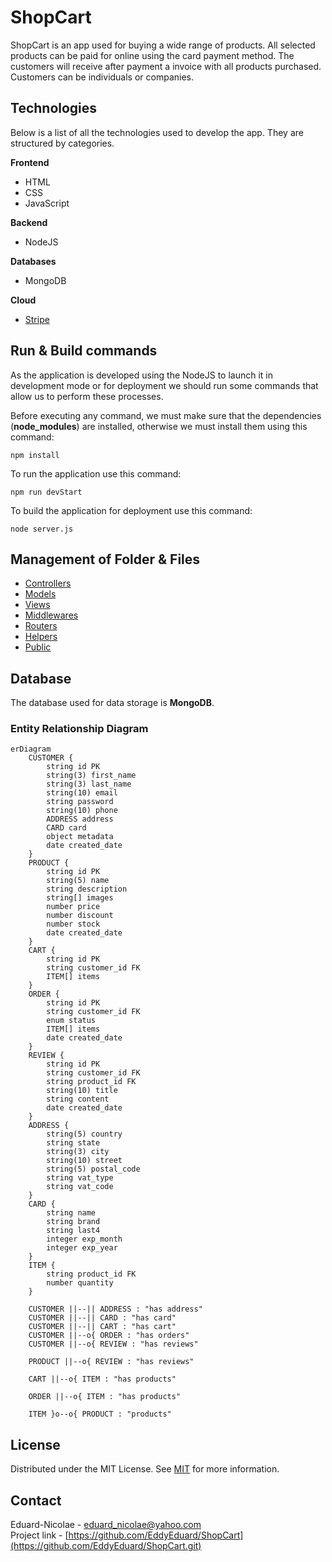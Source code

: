 # ShopCart

ShopCart is an app used for buying a wide range of products. All selected products can be paid for online using the card payment method. The customers will receive after payment a invoice with all products purchased. Customers can be individuals or companies.

## Technologies

Below is a list of all the technologies used to develop the app. They are structured by categories.

**Frontend** 
   - HTML
   - CSS
   - JavaScript

**Backend**
   - NodeJS

**Databases**
   - MongoDB

**Cloud**
   - [Stripe](https://stripe.com/docs/api)

## Run & Build commands

As the application is developed using the NodeJS to launch it in development mode or for deployment we should run some commands that allow us to perform these processes.

Before executing any command, we must make sure that the dependencies (**node_modules**) are installed, otherwise we must install them using this command:
```
npm install
```

To run the application use this command:
```
npm run devStart
```

To build the application for deployment use this command:
```
node server.js
```

## Management of Folder & Files

- [Controllers](https://github.com/EddyEduard/ShopCart/tree/main/controllers)
- [Models](https://github.com/EddyEduard/ShopCart/tree/main/models)
- [Views](https://github.com/EddyEduard/ShopCart/tree/main/views)
- [Middlewares](https://github.com/EddyEduard/ShopCart/tree/main/middlewares)
- [Routers](https://github.com/EddyEduard/ShopCart/tree/main/routers)
- [Helpers](https://github.com/EddyEduard/ShopCart/tree/main/helpers)
- [Public](https://github.com/EddyEduard/ShopCart/tree/main/public)

## Database

The database used for data storage is **MongoDB**.

### Entity Relationship Diagram

```mermaid
erDiagram
    CUSTOMER {
        string id PK
        string(3) first_name
        string(3) last_name
        string(10) email
        string password
        string(10) phone
        ADDRESS address
        CARD card
        object metadata
        date created_date
    }
    PRODUCT {
        string id PK
        string(5) name
        string description
        string[] images
        number price
        number discount
        number stock
        date created_date
    }
    CART {
        string id PK
        string customer_id FK
        ITEM[] items
    }
    ORDER {
        string id PK
        string customer_id FK
        enum status
        ITEM[] items
        date created_date
    }
    REVIEW {
        string id PK
        string customer_id FK
        string product_id FK
        string(10) title
        string content
        date created_date
    }
    ADDRESS {
        string(5) country
        string state
        string(3) city
        string(10) street
        string(5) postal_code
        string vat_type
        string vat_code
    }
    CARD {
        string name
        string brand
        string last4
        integer exp_month
        integer exp_year
    }
    ITEM {
        string product_id FK
        number quantity
    }

    CUSTOMER ||--|| ADDRESS : "has address"
    CUSTOMER ||--|| CARD : "has card"
    CUSTOMER ||--|| CART : "has cart"
    CUSTOMER ||--o{ ORDER : "has orders"
    CUSTOMER ||--o{ REVIEW : "has reviews"

    PRODUCT ||--o{ REVIEW : "has reviews"

    CART ||--o{ ITEM : "has products"

    ORDER ||--o{ ITEM : "has products"

    ITEM }o--o{ PRODUCT : "products"
```

## License
Distributed under the MIT License. See [MIT](https://github.com/EddyEduard/ShopCart/blob/master/LICENSE) for more information.

## Contact
Eduard-Nicolae - [eduard_nicolae@yahoo.com](mailTo:eduard_nicolae@yahoo.com)
\
Project link - [https://github.com/EddyEduard/ShopCart](https://github.com/EddyEduard/ShopCart.git)
